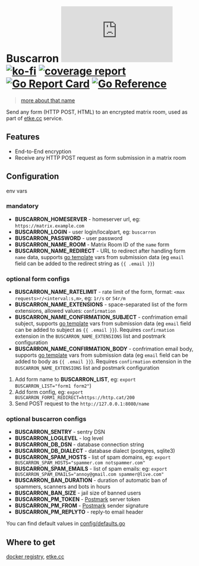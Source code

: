 # Buscarron [![Matrix](https://img.shields.io/matrix/buscarron:etke.cc?logo=matrix&server_fqdn=matrix.org&style=for-the-badge)](https://matrix.to/#/#buscarron:etke.cc)[![ko-fi](https://ko-fi.com/img/githubbutton_sm.svg)](https://ko-fi.com/etkecc) [![coverage report](https://gitlab.com/etke.cc/buscarron/badges/main/coverage.svg)](https://gitlab.com/etke.cc/buscarron/-/commits/main) [![Go Report Card](https://goreportcard.com/badge/gitlab.com/etke.cc/buscarron)](https://goreportcard.com/report/gitlab.com/etke.cc/buscarron) [![Go Reference](https://pkg.go.dev/badge/gitlab.com/etke.cc/buscarron.svg)](https://pkg.go.dev/gitlab.com/etke.cc/buscarron)

> [more about that name](https://finalfantasy.fandom.com/wiki/Buscarron_Stacks)

Send any form (HTTP POST, HTML) to an encrypted matrix room, used as part of [etke.cc](https://etke.cc) service.

## Features

* End-to-End encryption
* Receive any HTTP POST request as form submission in a matrix room

## Configuration

env vars

### mandatory

* **BUSCARRON_HOMESERVER** - homeserver url, eg: `https://matrix.example.com`
* **BUSCARRON_LOGIN** - user login/localpart, eg: `buscarron`
* **BUSCARRON_PASSWORD** - user password
* **BUSCARRON_NAME_ROOM** - Matrix Room ID of the `name` form
* **BUSCARRON_NAME_REDIRECT** - URL to redirect after handling form `name` data, supports [go template](https://pkg.go.dev/text/template) vars from submission data (eg `email` field can be added to the redirect string as `{{ .email }}`)

### optional form configs

* **BUSCARRON_NAME_RATELIMIT** - rate limit of the form, format: `<max requests>r/<interval:s,m>`, eg: `1r/s` or `54r/m`
* **BUSCARRON_NAME_EXTENSIONS** - space-separated list of the form extensions, allowed values: `confirmation`
* **BUSCARRON_NAME_CONFIRMATION_SUBJECT** - confrimation email subject, supports [go template](https://pkg.go.dev/text/template) vars from submission data (eg `email` field can be added to subject as `{{ .email }}`). Requires `confirmation` extension in the `BUSCARRON_NAME_EXTENSIONS` list and postmark configuration
* **BUSCARRON_NAME_CONFIRMATION_BODY** - confrimation email body, supports [go template](https://pkg.go.dev/text/template) vars from submission data (eg `email` field can be added to body as `{{ .email }}`). Requires `confirmation` extension in the `BUSCARRON_NAME_EXTENSIONS` list and postmark configuration


1. Add form name to **BUSCARRON_LIST**, eg: `export BUSCARRON_LIST="form1 form2"`)
2. Add form config, eg: `export BUSCARRON_FORM1_REDIRECT=https://http.cat/200`
3. Send POST request to the `http://127.0.0.1:8080/name`

### optional buscarron configs

* **BUSCARRON_SENTRY** - sentry DSN
* **BUSCARRON_LOGLEVEL** - log level
* **BUSCARRON_DB_DSN** - database connection string
* **BUSCARRON_DB_DIALECT** - database dialect (postgres, sqlite3)
* **BUSCARRON_SPAM_HOSTS** - list of spam domains, eg: `export BUSCARRON_SPAM_HOSTS="spammer.com notspammer.com"`
* **BUSCARRON_SPAM_EMAILS** - list of spam emails: eg: `export BUSCARRON_SPAM_EMAILS="annoy@gmail.com spammer@live.com"`
* **BUSCARRON_BAN_DURATION** - duration of automatic ban of spammers, scanners and bots in hours
* **BUSCARRON_BAN_SIZE** - jail size of banned users
* **BUSCARRON_PM_TOKEN** - [Postmark](https://postmarkapp.com) server token
* **BUSCARRON_PM_FROM** - [Postmark](https://postmarkapp.com) sender signature
* **BUSCARRON_PM_REPLYTO** - reply-to email header

You can find default values in [config/defaults.go](config/defaults.go)

## Where to get

[docker registry](https://gitlab.com/etke.cc/buscarron/container_registry), [etke.cc](https://etke.cc)
